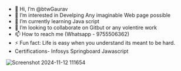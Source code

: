 - 👋 Hi, I’m @btwGaurav
- 👀 I’m interested in Develping Any imaginable Web page possible
- 🌱 I’m currently learning Java script
- 💞️ I’m looking to collaborate on Gitbut or any volentire work
- 📫 How to reach me (Whatsapp - 9755506362)
- ⚡ Fun fact: Life is easy when you understand its meant to be hard.
-  Certifications- Infosys Springboard Jawascript




 ![Screenshot 2024-11-12 111654](https://github.com/user-attachments/assets/3a01598e-bc64-4485-bf76-c9449bf54029)

<!---
btwGaurav/btwGaurav is a ✨ special ✨ repository because its `README.md` (this file) appears on your GitHub profile.
You can click the Preview link to take a look at your changes.
--->
